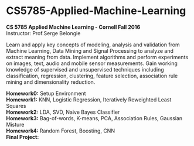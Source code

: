 # CS5785-Applied-Machine-Learning
**CS 5785 Applied Machine Learning - Cornell Fall 2016**  
Instructor: Prof.Serge Belongie  

Learn and apply key concepts of modeling, analysis and validation from Machine Learning, Data Mining and Signal Processing to analyze and extract meaning from data. Implement algorithms and perform experiments on images, text, audio and mobile sensor measurements. Gain working knowledge of supervised and unsupervised techniques including classification, regression, clustering, feature selection, association rule mining and dimensionality reduction.  
  
**Homework0:** Setup Environment  
**Homework1:** KNN, Logistic Regression, Iteratively Reweighted Least Squares  
**Homework2:** LDA, SVD, Naive Bayes Classifier  
**Homework3:** Bag-of-words, K-means, PCA, Association Rules, Gaussian Misture  
**Homework4:** Random Forest, Boosting, CNN  
**Final Project:**   
